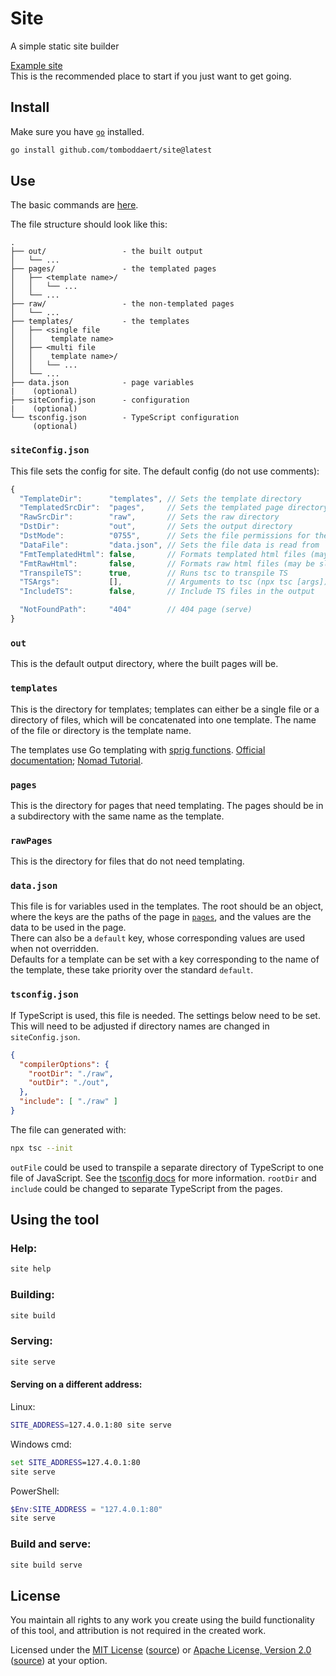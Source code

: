 # Site

A simple static site builder

[Example site](https://gist.github.com/tomBoddaert/29b17843f88be23ea8e36bebf331834f)  
This is the recommended place to start if you just want to get going.

## Install

Make sure you have [`go`](https://go.dev/) installed.

```sh
go install github.com/tomboddaert/site@latest
```

## Use

The basic commands are [here](#using-the-tool).

The file structure should look like this:
```
.
├── out/                 - the built output
│   └── ...
├── pages/               - the templated pages
│   ├── <template name>/
│   │   └── ...
│   └── ...
├── raw/                 - the non-templated pages
│   └── ...
├── templates/           - the templates
│   ├── <single file
│   │    template name>
│   ├── <multi file
│   │    template name>/
│   │   └── ...
│   └── ...
├── data.json            - page variables
|    (optional)
├── siteConfig.json      - configuration
|    (optional)
└── tsconfig.json        - TypeScript configuration
     (optional)
```

### `siteConfig.json`

This file sets the config for site. The default config (do not use comments):
```js
{
  "TemplateDir":      "templates", // Sets the template directory
  "TemplatedSrcDir":  "pages",     // Sets the templated page directory
  "RawSrcDir":        "raw",       // Sets the raw directory
  "DstDir":           "out",       // Sets the output directory
  "DstMode":          "0755",      // Sets the file permissions for the output (octal)
  "DataFile":         "data.json", // Sets the file data is read from
  "FmtTemplatedHtml": false,       // Formats templated html files (may be slow)
  "FmtRawHtml":       false,       // Formats raw html files (may be slow)
  "TranspileTS":      true,        // Runs tsc to transpile TS
  "TSArgs":           [],          // Arguments to tsc (npx tsc [args])
  "IncludeTS":        false,       // Include TS files in the output

  "NotFoundPath":     "404"        // 404 page (serve)
}
```

### `out`

This is the default output directory, where the built pages will be.

### `templates`

This is the directory for templates; templates can either be a single file or a directory of files, which will be concatenated into one template. The name of the file or directory is the template name.

The templates use Go templating with [sprig functions](http://masterminds.github.io/sprig/). [Official documentation](https://pkg.go.dev/text/template); [Nomad Tutorial](https://developer.hashicorp.com/nomad/tutorials/templates/go-template-syntax).

### `pages`

This is the directory for pages that need templating. The pages should be in a subdirectory with the same name as the template.

### `rawPages`

This is the directory for files that do not need templating.

### `data.json`

This file is for variables used in the templates. The root should be an object, where the keys are the paths of the page in [`pages`](#pages), and the values are the data to be used in the page.  
There can also be a `default` key, whose corresponding values are used when not overridden.  
Defaults for a template can be set with a key corresponding to the name of the template, these take priority over the standard `default`.

### `tsconfig.json`

If TypeScript is used, this file is needed. The settings below need to be set. This will need to be adjusted if directory names are changed in `siteConfig.json`.

```json
{
  "compilerOptions": {
    "rootDir": "./raw",
    "outDir": "./out",
  },
  "include": [ "./raw" ]
}
```

The file can generated with:
```sh
npx tsc --init
```

`outFile` could be used to transpile a separate directory of TypeScript to one file of JavaScript. See the [tsconfig docs](https://aka.ms/tsconfig) for more information.
`rootDir` and `include` could be changed to separate TypeScript from the pages.

## Using the tool

### Help:
```sh
site help
```

### Building:
```sh
site build
```

### Serving:
```sh
site serve
```

#### Serving on a different address:
Linux:
```sh
SITE_ADDRESS=127.4.0.1:80 site serve
```

Windows cmd:
```cmd
set SITE_ADDRESS=127.4.0.1:80
site serve
```

PowerShell:
```powershell
$Env:SITE_ADDRESS = "127.4.0.1:80"
site serve
```

### Build and serve:
```sh
site build serve
```

## License

You maintain all rights to any work you create using the build functionality of this tool, and attribution is not required in the created work.

Licensed under the [MIT License](/LICENSE-MIT) ([source](https://opensource.org/licenses/MIT)) or [Apache License, Version 2.0](/LICENSE-APACHE) ([source](https://www.apache.org/licenses/LICENSE-2.0)) at your option.
